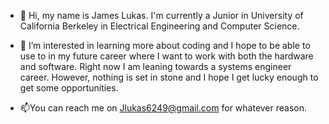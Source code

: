 - 👋 Hi, my name is James Lukas. I'm currently a Junior in University of California Berkeley in Electrical Engineering and Computer Science.
 
- 👀 I’m interested in learning more about coding and I hope to be able to use to in my future career where I want to work with both the hardware and software. Right now I am leaning towards a systems engineer career. However, nothing is set in stone and I hope I get lucky enough to get some opportunities.

- 📫You can reach me on Jlukas6249@gmail.com for whatever reason. 

<!---
jamesl3483/jamesl3483 is a ✨ special ✨ repository because its `README.md` (this file) appears on your GitHub profile.
You can click the Preview link to take a look at your changes.
--->
